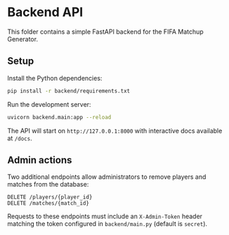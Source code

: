 # Backend API

This folder contains a simple FastAPI backend for the FIFA Matchup Generator.

## Setup

Install the Python dependencies:

```bash
pip install -r backend/requirements.txt
```

Run the development server:

```bash
uvicorn backend.main:app --reload
```

The API will start on `http://127.0.0.1:8000` with interactive docs available at `/docs`.

## Admin actions

Two additional endpoints allow administrators to remove players and matches from the database:

```http
DELETE /players/{player_id}
DELETE /matches/{match_id}
```

Requests to these endpoints must include an `X-Admin-Token` header matching the token configured in `backend/main.py` (default is `secret`).
